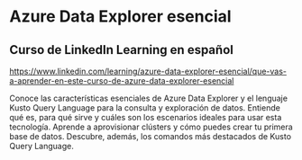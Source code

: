 # Azure Data Explorer esencial
## Curso de LinkedIn Learning en español
https://www.linkedin.com/learning/azure-data-explorer-esencial/que-vas-a-aprender-en-este-curso-de-azure-data-explorer-esencial

Conoce las características esenciales de Azure Data Explorer y el lenguaje Kusto Query Language para la consulta y exploración de datos. Entiende qué es, para qué sirve y cuáles son los escenarios ideales para usar esta tecnología. Aprende a aprovisionar clústers y cómo puedes crear tu primera base de datos. Descubre, además, los comandos más destacados de Kusto Query Language.
